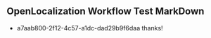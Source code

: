 ## OpenLocalization Workflow Test MarkDown
* a7aab800-2f12-4c57-a1dc-dad29b9f6daa thanks!

<!--HONumber=Aug16_HO4-->


